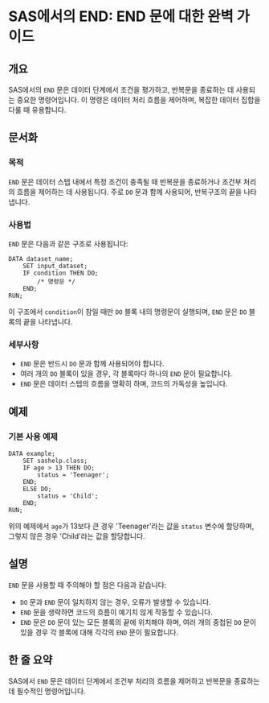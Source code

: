 <!--
Meta Description: # SAS에서의 END: END 문에 대한 완벽 가이드 ## 개요 SAS에서의 `END` 문은 데이터 단계에서 조건을 평가하고, 반복문을 종료하는 데 사용되는 중요한 명령어입니다. 이 명령은 데이터 처리 흐름을 제어하며, 복잡한 데이터 집합을 다룰 때 유용합니다. ##...
Meta Keywords: end, 데이터, 흐름을, 반복문을, status
-->

# SAS에서의 END: END 문에 대한 완벽 가이드

## 개요
SAS에서의 `END` 문은 데이터 단계에서 조건을 평가하고, 반복문을 종료하는 데 사용되는 중요한 명령어입니다. 이 명령은 데이터 처리 흐름을 제어하며, 복잡한 데이터 집합을 다룰 때 유용합니다.

## 문서화
### 목적
`END` 문은 데이터 스텝 내에서 특정 조건이 충족될 때 반복문을 종료하거나 조건부 처리의 흐름을 제어하는 데 사용됩니다. 주로 `DO` 문과 함께 사용되어, 반복구조의 끝을 나타냅니다.

### 사용법
`END` 문은 다음과 같은 구조로 사용됩니다:

```sas
DATA dataset_name;
    SET input_dataset;
    IF condition THEN DO;
        /* 명령문 */
    END;
RUN;
```

이 구조에서 `condition`이 참일 때만 `DO` 블록 내의 명령문이 실행되며, `END` 문은 `DO` 블록의 끝을 나타냅니다.

### 세부사항
- `END` 문은 반드시 `DO` 문과 함께 사용되어야 합니다.
- 여러 개의 `DO` 블록이 있을 경우, 각 블록마다 하나의 `END` 문이 필요합니다.
- `END` 문은 데이터 스텝의 흐름을 명확히 하며, 코드의 가독성을 높입니다.

## 예제
### 기본 사용 예제
```sas
DATA example;
    SET sashelp.class;
    IF age > 13 THEN DO;
        status = 'Teenager';
    END;
    ELSE DO;
        status = 'Child';
    END;
RUN;
```
위의 예제에서 `age`가 13보다 큰 경우 'Teenager'라는 값을 `status` 변수에 할당하며, 그렇지 않은 경우 'Child'라는 값을 할당합니다.

## 설명
`END` 문을 사용할 때 주의해야 할 점은 다음과 같습니다:
- `DO` 문과 `END` 문이 일치하지 않는 경우, 오류가 발생할 수 있습니다.
- `END` 문을 생략하면 코드의 흐름이 예기치 않게 작동할 수 있습니다.
- `END` 문은 `DO` 문이 있는 모든 블록의 끝에 위치해야 하며, 여러 개의 중첩된 `DO` 문이 있을 경우 각 블록에 대해 각각의 `END` 문이 필요합니다.

## 한 줄 요약
SAS에서 `END` 문은 데이터 단계에서 조건부 처리의 흐름을 제어하고 반복문을 종료하는 데 필수적인 명령어입니다.